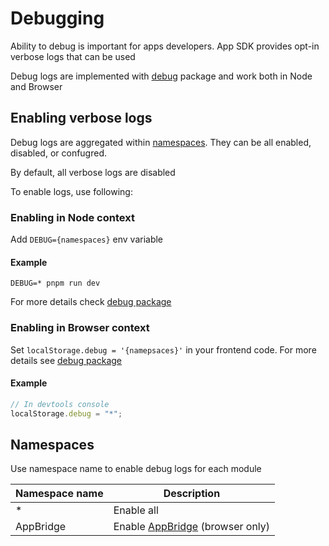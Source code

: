 # Debugging

Ability to debug is important for apps developers. App SDK provides opt-in verbose logs that can be used

Debug logs are implemented with [debug](https://www.npmjs.com/package/debug) package and work both in Node and Browser

## Enabling verbose logs

Debug logs are aggregated within [namespaces](#namespaces). They can be all enabled, disabled, or confugred.

By default, all verbose logs are disabled

To enable logs, use following:

### Enabling in Node context

Add `DEBUG={namespaces}` env variable

#### Example

```shell
DEBUG=* pnpm run dev
```

For more details check [debug package](https://github.com/debug-js/debug#usage)

### Enabling in Browser context

Set `localStorage.debug = '{namepsaces}'` in your frontend code. For more details see [debug package](https://github.com/debug-js/debug#browser-support)

#### Example

```javascript
// In devtools console
localStorage.debug = "*";
```

## Namespaces

Use namespace name to enable debug logs for each module

| Namespace name | Description                                        |
| -------------- | -------------------------------------------------- |
| \*             | Enable all                                         |
| AppBridge      | Enable [AppBridge](./app-bridge.md) (browser only) |
